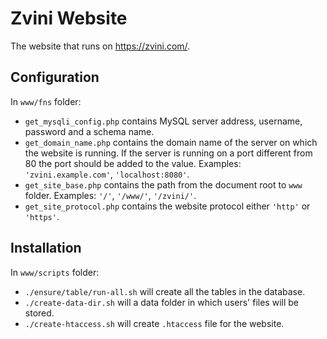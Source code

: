 Zvini Website
=============

The website that runs on https://zvini.com/.

Configuration
-------------
In `www/fns` folder:

* `get_mysqli_config.php` contains MySQL server address,
username, password and a schema name.
* `get_domain_name.php` contains the domain name of the server on which
the website is running. If the server is running on a port different
from 80 the port should be added to the value. Examples:
`'zvini.example.com'`, `'localhost:8080'`.
* `get_site_base.php` contains the path from the document
root to `www` folder. Examples: `'/'`, `'/www/'`, `'/zvini/'`.
* `get_site_protocol.php` contains the website
protocol either `'http'` or `'https'`.

Installation
------------
In `www/scripts` folder:
* `./ensure/table/run-all.sh` will create all the tables in the database.
* `./create-data-dir.sh` will a data folder
in which users' files will be stored.
* `./create-htaccess.sh` will create `.htaccess` file for the website.
